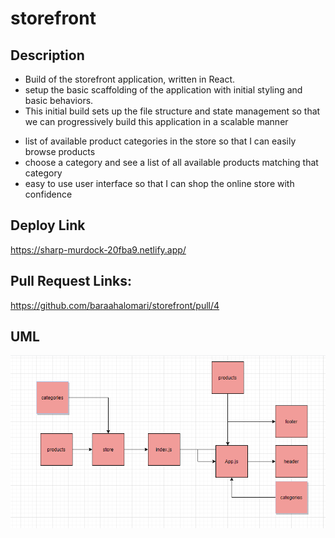 # storefront

## Description



* Build of the storefront application, written in React.
* setup the basic scaffolding of the application with initial styling and basic behaviors. 
* This initial build sets up the file structure and state management so that we can progressively build this application in a scalable manner



- list of available product categories in the store so that I can easily browse products
- choose a category and see a list of all available products matching that category
- easy to use user interface so that I can shop the online store with confidence

## Deploy Link

https://sharp-murdock-20fba9.netlify.app/

## Pull Request Links: 

https://github.com/baraahalomari/storefront/pull/4


## UML

![UML](./31.png)
